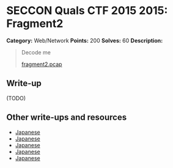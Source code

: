 # SECCON Quals CTF 2015 2015: Fragment2

**Category:** Web/Network
**Points:** 200
**Solves:** 60
**Description:**

> Decode me
> 
> [fragment2.pcap](./fragment2.pcap)


## Write-up

(TODO)

## Other write-ups and resources

* [Japanese](http://miettal.hatenablog.com/entry/2015/12/07/104233)
* [Japanese](https://ww24.jp/security/seccon-2015-online-ctf-write-up-fragment2/)
* [Japanese](https://hackmd.io/s/4yKSTwi4g)
* [Japanese](http://amiq11.tumblr.com/post/134657262324/seccon2015-writeup-eeic-advent-calendar-day-6)
* [Japanese](https://docs.google.com/document/d/1GEdzPOohsiWt8EPojNazlVPuNFZpQ9FOQxb-E7sfzSQ)

